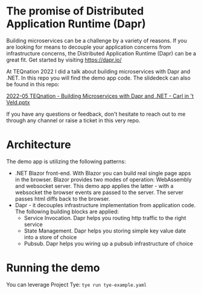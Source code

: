 # The promise of Distributed Application Runtime (Dapr)
Building microservices can be a challenge by a variety of reasons.
If you are looking for means to decouple your application concerns from infrastructure concerns, the Distributed Application Runtime (Dapr) can be a great fit.
Get started by visiting https://dapr.io/

At TEQnation 2022 I did a talk about building microservices with Dapr and .NET.
In this repo you will find the demo app code. 
The slidedeck can also be found in this repo:

[2022-05 TEQnation - Building Microservices with Dapr and .NET - Carl in 't Veld.pptx](./2022-05%20TEQnation%20-%20Building%20Microservices%20with%20Dapr%20and%20.NET%20-%20Carl%20in%20't%20Veld.pptx)


If you have any questions or feedback, don't hesitate to reach out to me through any channel or raise a ticket in this very repo.

# Architecture
The demo app is utilizing the following patterns:
* .NET Blazor front-end. With Blazor you can build real single page apps in the browser. Blazor provides two modes of operation: WebAssembly and websocket server. This demo app applies the latter - with a websocket the browser events are passed to the server. The server passes html diffs back to the browser.
* Dapr - it decouples infrastructure implementation from application code. The following building blocks are applied:
   * Service Invocation. Dapr helps you routing http traffic to the right service
   * State Management. Dapr helps you storing simple key value date into a store of choice
   * Pubsub. Dapr helps you wiring up a pubsub infrastructure of choice
   
# Running the demo
You can leverage Project Tye:
`tye run tye-example.yaml`
